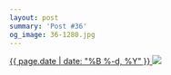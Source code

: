 ```yaml
---
layout: post
summary: 'Post #36'
og_image: 36-1280.jpg
---
```


<p>
 <time>
  <a href="/36">
   {{ page.date | date: "%B %-d, %Y" }}
  </a>
 </time>
 <a href="/36">
  <img sizes="(min-width: 700px) 50vw, calc(100vw - 2rem)" src="{{ site.assets_url }}/36-640.jpg" srcset="{{ site.assets_url }}/36-1280.jpg 1280w, {{ site.assets_url }}/36-960.jpg 960w, {{ site.assets_url }}/36-640.jpg 640w, {{ site.assets_url }}/36-320.jpg 320w"/>
 </a>
</p>
